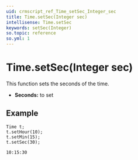 ```yaml
---
uid: crmscript_ref_Time_setSec_Integer_sec
title: Time.setSec(Integer sec)
intellisense: Time.setSec
keywords: setSec(Integer)
so.topic: reference
so.yml: 1
---
```


# Time.setSec(Integer sec)

This function sets the seconds of the time.

* **Seconds:** to set

## Example

    Time t;
    t.setHour(10);
    t.setMin(15);
    t.setSec(30);
    
    10:15:30
